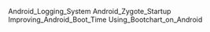 Android_Logging_System
Android_Zygote_Startup
Improving_Android_Boot_Time
Using_Bootchart_on_Android
